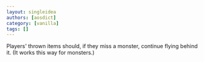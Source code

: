 ```yaml
---
layout: singleidea
authors: [aosdict]
category: [vanilla]
tags: []
---
```

Players' thrown items should, if they miss a monster, continue flying behind it. (It works this way for monsters.)
